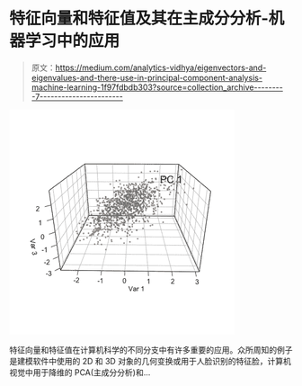 # 特征向量和特征值及其在主成分分析-机器学习中的应用

> 原文：<https://medium.com/analytics-vidhya/eigenvectors-and-eigenvalues-and-there-use-in-principal-component-analysis-machine-learning-1f97fdbdb303?source=collection_archive---------7----------------------->

![](img/998f494b16716891c3f892529fbb1a4e.png)

特征向量和特征值在计算机科学的不同分支中有许多重要的应用。众所周知的例子是建模软件中使用的 2D 和 3D 对象的几何变换或用于人脸识别的特征脸，计算机视觉中用于降维的 PCA(主成分分析)和…
